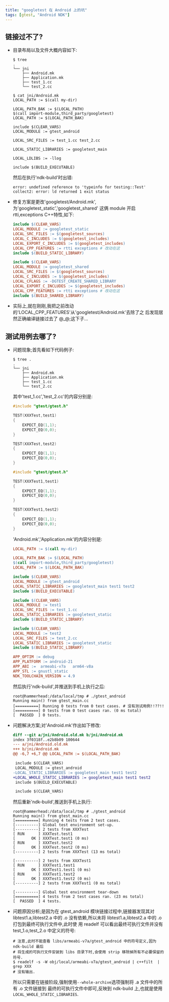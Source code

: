 ```yaml
---
title: "googletest 在 Android 上的坑"
tags: [gtest, "Android NDK"]
---
```



## 链接过不了?

*   目录布局以及文件大概内容如下:

    ```shell
    $ tree
    .
    └── jni
        ├── Android.mk
        ├── Application.mk
        ├── test_1.cc
        └── test_2.cc

    $ cat jni/Android.mk
    LOCAL_PATH := $(call my-dir)

    LOCAL_PATH_BAK := $(LOCAL_PATH)
    $(call import-module,third_party/googletest)
    LOCAL_PATH := $(LOCAL_PATH_BAK)

    include $(CLEAR_VARS)
    LOCAL_MODULE := gtest_android

    LOCAL_SRC_FILES := test_1.cc test_2.cc

    LOCAL_STATIC_LIBRARIES := googletest_main

    LOCAL_LDLIBS := -llog

    include $(BUILD_EXECUTABLE)
    ```

    然后在执行'ndk-build'时出错:

    ```shell
    error: undefined reference to 'typeinfo for testing::Test'
    collect2: error: ld returned 1 exit status
    ```

*   修复方案是更改'googletest/Android.mk',为'googletest_static','googletest_shared'
    这俩 module 开启 rtti,exceptions C++特性,如下:

    ```makefile
    include $(CLEAR_VARS)
    LOCAL_MODULE := googletest_static
    LOCAL_SRC_FILES := $(googletest_sources)
    LOCAL_C_INCLUDES := $(googletest_includes)
    LOCAL_EXPORT_C_INCLUDES := $(googletest_includes)
    LOCAL_CPP_FEATURES := rtti exceptions # 改动在这
    include $(BUILD_STATIC_LIBRARY)

    include $(CLEAR_VARS)
    LOCAL_MODULE := googletest_shared
    LOCAL_SRC_FILES := $(googletest_sources)
    LOCAL_C_INCLUDES := $(googletest_includes)
    LOCAL_CFLAGS := -DGTEST_CREATE_SHARED_LIBRARY
    LOCAL_EXPORT_C_INCLUDES := $(googletest_includes)
    LOCAL_CPP_FEATURES := rtti exceptions # 改动在这
    include $(BUILD_SHARED_LIBRARY)
    ```

*   实际上,就在刚刚,我把之前改动的'LOCAL_CPP_FEATURES'从'googletest/Android.mk'去除了之
    后发现居然正确编译链接过去了 @_@;这下子...

## 测试用例去哪了?

*   问题现象;首先看如下代码例子:

    ```shell
    $ tree .
    .
    └── jni
        ├── Android.mk
        ├── Application.mk
        ├── test_1.cc
        └── test_2.cc
    ```

    其中'test_1.cc','test_2.cc'的内容分别是:

    ```cpp
    #include "gtest/gtest.h"

    TEST(XXXTest,test1)
    {
        EXPECT_EQ(1,1);
        EXPECT_EQ(0,0);
    }

    TEST(XXXTest,test2)
    {
        EXPECT_EQ(1,1);
        EXPECT_EQ(0,0);
    }
    ```

    ```cpp
    #include "gtest/gtest.h"

    TEST(XXXTest1,test1)
    {
        EXPECT_EQ(1,1);
        EXPECT_EQ(0,0);
    }

    TEST(XXXTest1,test2)
    {
        EXPECT_EQ(1,1);
        EXPECT_EQ(0,0);
    }
    ```

    'Android.mk','Application.mk'的内容分别是:

    ```makefile
    LOCAL_PATH := $(call my-dir)

    LOCAL_PATH_BAK := $(LOCAL_PATH)
    $(call import-module,third_party/googletest)
    LOCAL_PATH := $(LOCAL_PATH_BAK)

    include $(CLEAR_VARS)
    LOCAL_MODULE := gtest_android
    LOCAL_STATIC_LIBRARIES := googletest_main test1 test2
    include $(BUILD_EXECUTABLE)

    include $(CLEAR_VARS)
    LOCAL_MODULE := test1
    LOCAL_SRC_FILES := test_1.cc
    LOCAL_STATIC_LIBRARIES := googletest_static
    include $(BUILD_STATIC_LIBRARY)

    include $(CLEAR_VARS)
    LOCAL_MODULE := test2
    LOCAL_SRC_FILES := test_2.cc
    LOCAL_STATIC_LIBRARIES := googletest_static
    include $(BUILD_STATIC_LIBRARY)
    ```

    ```makefile
    APP_OPTIM := debug
    APP_PLATFORM := android-21
    APP_ABI :=  armeabi-v7a   arm64-v8a
    APP_STL := gnustl_static
    NDK_TOOLCHAIN_VERSION = 4.9
    ```

    然后执行'ndk-build',并推送到手机上执行之后:

    ```shell
    root@hammerhead:/data/local/tmp # ./gtest_android
    Running main() from gtest_main.cc
    [==========] Running 0 tests from 0 test cases. # 没有测试用例!!??!!
    [==========] 0 tests from 0 test cases ran. (0 ms total)
    [  PASSED  ] 0 tests.
    ```

*   问题解决方案;对'Android.mk'作出如下修改:

    ```diff
    diff --git a/jni/Android.old.mk b/jni/Android.mk
    index 3f0318f..e2b8b09 100644
    --- a/jni/Android.old.mk
    +++ b/jni/Android.mk
    @@ -6,7 +6,7 @@ LOCAL_PATH := $(LOCAL_PATH_BAK)

     include $(CLEAR_VARS)
     LOCAL_MODULE := gtest_android
    -LOCAL_STATIC_LIBRARIES := googletest_main test1 test2
    +LOCAL_WHOLE_STATIC_LIBRARIES := googletest_main test1 test2
     include $(BUILD_EXECUTABLE)

     include $(CLEAR_VARS)
    ```

    然后重新'ndk-build',推送到手机上执行:

    ```shell
    root@hammerhead:/data/local/tmp # ./gtest_android
    Running main() from gtest_main.cc
    [==========] Running 4 tests from 2 test cases.
    [----------] Global test environment set-up.
    [----------] 2 tests from XXXTest
    [ RUN      ] XXXTest.test1
    [       OK ] XXXTest.test1 (0 ms)
    [ RUN      ] XXXTest.test2
    [       OK ] XXXTest.test2 (0 ms)
    [----------] 2 tests from XXXTest (13 ms total)

    [----------] 2 tests from XXXTest1
    [ RUN      ] XXXTest1.test1
    [       OK ] XXXTest1.test1 (0 ms)
    [ RUN      ] XXXTest1.test2
    [       OK ] XXXTest1.test2 (0 ms)
    [----------] 2 tests from XXXTest1 (0 ms total)

    [----------] Global test environment tear-down
    [==========] 4 tests from 2 test cases ran. (23 ms total)
    [  PASSED  ] 4 tests.
    ```

*   问题原因分析;是因为在 gtest_android 模块链接过程中,链接器发现其对 libtest1.a,libtest2.a
    中的 .o 没有依赖,所以未将 libtest1.a,libtest2.a 中的 .o 打包到最终可执行文件中,此时使
    用 readelf 可以看出最终可执行文件并没有 test_1.o,test_2.o 中定义的符号:

    ```shell
    # 注意,此时不能查看 libs/armeabi-v7a/gtest_android 中的符号定义,因为 ndk-build 最后
    # 将生成的可执行文件安装到 libs 目录下时,会使用 strip 移除掉所有不必要保留的符号.
    $ readelf -s -W obj/local/armeabi-v7a/gtest_android | c++filt  | grep XXX
    # 没有输出.
    ```

    所以只需要在链接阶段,强制使用`--whole-archive`选项强制将 .a 文件中的所有 .o 文件链接到
    最终的可执行文件中即可,反映到 ndk-build 上,也就是使用`LOCAL_WHOLE_STATIC_LIBRARIES`.
